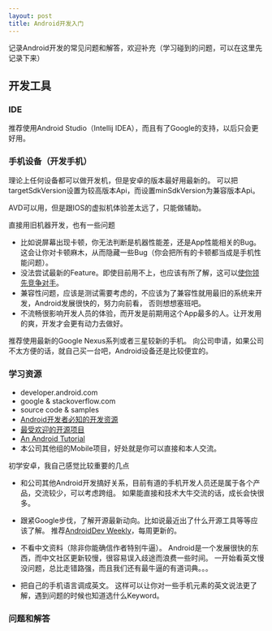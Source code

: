 ```yaml
---
layout: post
title: Android开发入门
---
```


记录Android开发的常见问题和解答，欢迎补充（学习碰到的问题，可以在这里先记录下来）

## 开发工具

### IDE

推荐使用Android Studio（Intellij IDEA），而且有了Google的支持，以后只会更好用。

### 手机设备（开发手机）

理论上任何设备都可以做开发机，但是安卓的版本最好用最新的。
可以把targetSdkVersion设置为较高版本Api，而设置minSdkVersion为兼容版本Api。

AVD可以用，但是跟IOS的虚拟机体验差太远了，只能做辅助。

直接用旧机器开发，也有一些问题

-   比如说屏幕出现卡顿，你无法判断是机器性能差，还是App性能相关的Bug。
这会让你对卡顿麻木，从而隐藏一些Bug（你会把所有的卡顿都当成是手机性能问题）。
-   没法尝试最新的Feature。即使目前用不上，也应该有所了解，这可以[使你领先竞争对手](http://www.youtube.com/watch?feature=player_embedded&v=GcNNx2zdXN4)。
-   兼容性问题，应该是测试需要考虑的，不应该为了兼容性就用最旧的系统来开发，Android发展很快的，努力向前看，
否则想想塞班吧。
-   不流畅很影响开发人员的体验，而开发是前期用这个App最多的人。让开发用的爽，开发才会更有动力去做好。

推荐使用最新的Google Nexus系列或者三星较新的手机。
向公司申请，如果公司不太方便的话，就自己买一台吧，Android设备还是比较便宜的。

### 学习资源

-   developer.android.com
-   google & stackoverflow.com
-   source code & samples
-   [Android开发者必知的开发资源](http://www.importnew.com/3988.html)
-   [最受欢迎的开源项目](http://www.csdn.net/article/tag/%E6%9C%80%E5%8F%97%E6%AC%A2%E8%BF%8E%E7%9A%84%E5%BC%80%E6%BA%90%E9%A1%B9%E7%9B%AE)
-   [An Android Tutorial](http://www.vogella.com/articles/Android/article.html)
-   本公司其他组的Mobile项目，好处就是你可以直接和本人交流。

初学安卓，我自己感觉比较重要的几点

-   和公司其他Android开发搞好关系，目前有道的手机开发人员还是属于各个产品，交流较少，可以考虑跨组。 如果能直接和技术大牛交流的话，成长会快很多。

-   跟紧Google步伐，了解开源最新动向。比如说最近出了什么开源工具等等应该了解。
推荐[AndroidDev Weekly](http://androiddevweekly.com/)，每周更新的。

-   不看中文资料（除非你能确信作者特别牛逼）。 Android是一个发展很快的东西，而中文社区更新较慢，很容易误入歧途而浪费一些时间。 一开始看英文慢没问题，总比走错路强，而且我们还有最牛逼的有道词典。。。

-   把自己的手机语言调成英文。 这样可以让你对一些手机元素的英文说法更了解，遇到问题的时候也知道选什么Keyword。

### 问题和解答


